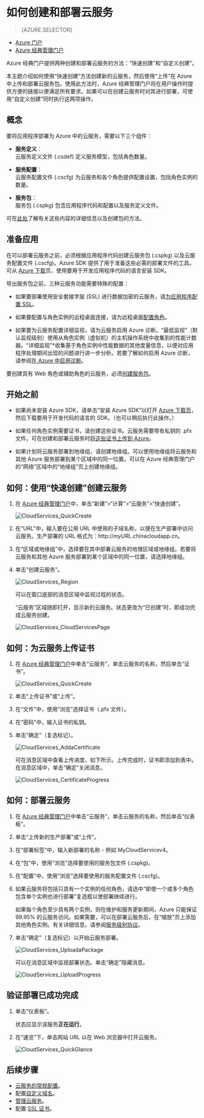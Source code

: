 <properties
	pageTitle="如何创建和部署云服务 | Azure"
	description="了解如何在 Azure 中使用“快速创建”方法创建和部署云服务。"
	services="cloud-services"
	documentationCenter=""
	authors="Thraka"
	manager="timlt"
	editor=""/>  


<tags
	ms.service="cloud-services"
	ms.workload="tbd"
	ms.tgt_pltfrm="na"
	ms.devlang="na"
	ms.topic="article"
	ms.date="01/04/2017"
	wacn.date="01/25/2017"
	ms.author="adegeo"/>  




# 如何创建和部署云服务

> [AZURE.SELECTOR]
- [Azure 门户](/documentation/articles/cloud-services-how-to-create-deploy-portal/)
- [Azure 经典管理门户](/documentation/articles/cloud-services-how-to-create-deploy/)

Azure 经典门户提供两种创建和部署云服务的方法：“快速创建”和“自定义创建”。

本主题介绍如何使用“快速创建”方法创建新的云服务，然后使用“上传”在 Azure 中上传和部署云服务包。使用此方法时，Azure 经典管理门户将在用户操作时提供方便的链接以便满足所有要求。如果可以在创建云服务时对其进行部署，可使用“自定义创建”同时执行这两项操作。

## 概念
要将应用程序部署为 Azure 中的云服务，需要以下三个组件：

- **服务定义**：  
  云服务定义文件 (.csdef) 定义服务模型，包括角色数量。

- **服务配置**：  
  云服务配置文件 (.cscfg) 为云服务和各个角色提供配置设置，包括角色实例的数量。

- **服务包**：  
  服务包 (.cspkg) 包含应用程序代码和配置以及服务定义文件。
  
可在[此处](/documentation/articles/cloud-services-model-and-package/)了解有关这些内容的详细信息以及创建包的方法。

## 准备应用
在可以部署云服务之前，必须根据应用程序代码创建云服务包 (.cspkg) 以及云服务配置文件 (.cscfg)。Azure SDK 提供了用于准备这些必需的部署文件的工具。可从 [Azure 下载](/downloads)页，使用要用于开发应用程序代码的语言安装 SDK。

导出服务包之前，三种云服务功能需要特殊的配置：

- 如果要部署使用安全套接字层 (SSL) 进行数据加密的云服务，请[为应用程序配置 SSL](/documentation/articles/cloud-services-configure-ssl-certificate/#step-2-modify-the-service-definition-and-configuration-files)。

- 如果要配置与角色实例的远程桌面连接，请为远程桌面[配置角色](/documentation/articles/cloud-services-role-enable-remote-desktop/)。

- 如果要为云服务配置详细监视，请为云服务启用 Azure 诊断。“最低监视”（默认监视级别）使用从角色实例（虚拟机）的主机操作系统中收集到的性能计数器。“详细监视”*收集基于角色实例中性能数据的其他度量信息，以便对应用程序处理期间出现的问题进行进一步分析。若要了解如何启用 Azure 诊断，请参阅[在 Azure 中启用诊断](/documentation/articles/cloud-services-dotnet-diagnostics/)。

要创建具有 Web 角色或辅助角色的云服务，必须[创建服务包](/documentation/articles/cloud-services-model-and-package/#cspkg)。

## 开始之前

- 如果尚未安装 Azure SDK，请单击“安装 Azure SDK”以打开 [Azure 下载页](/downloads/)，然后下载要用于开发代码的语言的 SDK。（也可以稍后执行此操作。）

- 如果任何角色实例需要证书，请创建这些证书。云服务需要带有私钥的 .pfx 文件。可在创建和部署云服务时[将这些证书上传到 Azure](/documentation/articles/cloud-services-configure-ssl-certificate/#step-3-upload-a-certificate)。

- 如果计划将云服务部署到地缘组，请创建地缘组。可以使用地缘组将云服务和其他 Azure 服务部署到某个区域中的同一位置。可以在 Azure 经典管理门户的“网络”区域中的“地缘组”页上创建地缘组。


## 如何：使用“快速创建”创建云服务

1. 在 [Azure 经典管理门户](http://manage.windowsazure.cn)中，单击“新建”>“计算”>“云服务”>“快速创建”。

	![CloudServices\_QuickCreate](./media/cloud-services-how-to-create-deploy/CloudServices_QuickCreate.png)  


2. 在“URL”中，输入要在公用 URL 中使用的子域名称，以便在生产部署中访问云服务。生产部署的 URL 格式为：http://*myURL*.chinacloudapp.cn。

3. 在“区域或地缘组”中，选择要在其中部署云服务的地理区域或地缘组。若要将云服务和其他 Azure 服务部署到某个区域中的同一位置，请选择地缘组。

4. 单击“创建云服务”。

	![CloudServices\_Region](./media/cloud-services-how-to-create-deploy/CloudServices_Regionlist.png)

	可以在窗口底部的消息区域中监视过程的状态。

	“云服务”区域随即打开，显示新的云服务。状态更改为“已创建”时，即成功完成云服务创建。

	![CloudServices\_CloudServicesPage](./media/cloud-services-how-to-create-deploy/CloudServices_CloudServicesPage.png)


## <a name="how-to-upload-a-certificate-for-a-cloud-service"></a> 如何：为云服务上传证书

1. 在 [Azure 经典管理门户](http://manage.windowsazure.cn)中单击“云服务”，单击云服务的名称，然后单击“证书”。

	![CloudServices\_QuickCreate](./media/cloud-services-how-to-create-deploy/CloudServices_EmptyDashboard.png)


2. 单击“上传证书”或“上传”。

3. 在“文件”中，使用“浏览”选择证书（.pfx 文件）。

4. 在“密码”中，输入证书的私钥。

5. 单击“确定”（复选标记）。

	![CloudServices\_AddaCertificate](./media/cloud-services-how-to-create-deploy/CloudServices_AddaCertificate.png)

	可在消息区域中查看上传进度，如下所示。上传完成时，证书即添加到表中。在消息区域中，单击“确定”关闭消息。

	![CloudServices\_CertificateProgress](./media/cloud-services-how-to-create-deploy/CloudServices_CertificateProgress.png)

## <a name="deploy"></a> 如何：部署云服务

1. 在 [Azure 经典管理门户](http://manage.windowsazure.cn)中单击“云服务”，单击云服务的名称，然后单击“仪表板”。

2. 单击“上传新的生产部署”或“上传”。

3. 在“部署标签”中，输入新部署的名称 - 例如 MyCloudServicev4。

3. 在“包”中，使用“浏览”选择要使用的服务包文件 (.cspkg)。

4. 在“配置”中，使用“浏览”选择要使用的服务配置文件 (.cscfg)。

5. 如果云服务将包括只具有一个实例的任何角色，请选中“即使一个或多个角色包含单个实例也进行部署”复选框以使部署继续进行。

    如果每个角色至少具有两个实例，则在维护和服务更新期间，Azure 只能保证 99.95% 的云服务访问。如果需要，可以在部署云服务后，在“缩放”页上添加其他角色实例。有关详细信息，请参阅[服务级别协议](/support/legal/sla)。

6. 单击“确定”（复选标记）以开始云服务部署。

	![CloudServices\_UploadaPackage](./media/cloud-services-how-to-create-deploy/CloudServices_UploadaPackage.png)

	可以在消息区域中监视部署状态。单击“确定”隐藏消息。

	![CloudServices\_UploadProgress](./media/cloud-services-how-to-create-deploy/CloudServices_UploadProgress.png)

## 验证部署已成功完成

1. 单击“仪表板”。

	状态应显示该服务**正在运行**。

2. 在“速览”下，单击网站 URL 以在 Web 浏览器中打开云服务。

    ![CloudServices\_QuickGlance](./media/cloud-services-how-to-create-deploy/CloudServices_QuickGlance.png)


 
## 后续步骤

* [云服务的常规配置](/documentation/articles/cloud-services-how-to-configure/)。
* 配置[自定义域名](/documentation/articles/cloud-services-custom-domain-name/)。
* [管理云服务](/documentation/articles/cloud-services-how-to-manage/)。
* 配置 [SSL 证书](/documentation/articles/cloud-services-configure-ssl-certificate/)。

<!---HONumber=Mooncake_1128_2016-->
<!--Update_Description:update meta properties-->
